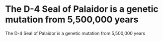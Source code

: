 # The D-4 Seal of Palaidor is a genetic mutation from 5,500,000 years

The D-4 Seal of Palaidor is a genetic mutation from 5,500,000 years